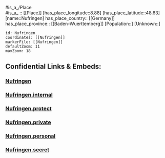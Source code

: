 ﻿---
location: [48.63,8.88] 
mapzoom: [7,12] 
mapmarker: city 
type: City
tags:
- geo/City


SpocWebEntityId: 32985
isDeleted: false
confidential: public

---
#is_a_/Place  
#is_a_ :: [[Place]] 
[has_place_longitude::8.88] 
[has_place_latitude::48.63] 
[name::Nufringen] 
has_place_country:: [[Germany]]  
has_place_province:: [[Baden-Wuerttemberg]] 
[Population::] 
[Unknown::] 


```leaflet
id: Nufringen
coordinates: [[Nufringen]] 
markerFile: [[Nufringen]] 
defaultZoom: 11 
maxZoom: 18
```


## Confidential Links & Embeds: 

### [Nufringen](/_public/Earth/Continent/Europe/Europe~Central/Germany/Germany~West/Baden-Wuerttemberg/counties~BW/Böblingen/cities~Böblingen/Herrenberg/City/Nufringen.md) 

### [Nufringen.internal](/_internal/Earth/Continent/Europe/Europe~Central/Germany/Germany~West/Baden-Wuerttemberg/counties~BW/Böblingen/cities~Böblingen/Herrenberg/City/Nufringen.internal.md) 

### [Nufringen.protect](/_protect/Earth/Continent/Europe/Europe~Central/Germany/Germany~West/Baden-Wuerttemberg/counties~BW/Böblingen/cities~Böblingen/Herrenberg/City/Nufringen.protect.md) 

### [Nufringen.private](/_private/Earth/Continent/Europe/Europe~Central/Germany/Germany~West/Baden-Wuerttemberg/counties~BW/Böblingen/cities~Böblingen/Herrenberg/City/Nufringen.private.md) 

### [Nufringen.personal](/_personal/Earth/Continent/Europe/Europe~Central/Germany/Germany~West/Baden-Wuerttemberg/counties~BW/Böblingen/cities~Böblingen/Herrenberg/City/Nufringen.personal.md) 

### [Nufringen.secret](/_secret/Earth/Continent/Europe/Europe~Central/Germany/Germany~West/Baden-Wuerttemberg/counties~BW/Böblingen/cities~Böblingen/Herrenberg/City/Nufringen.secret.md) 
